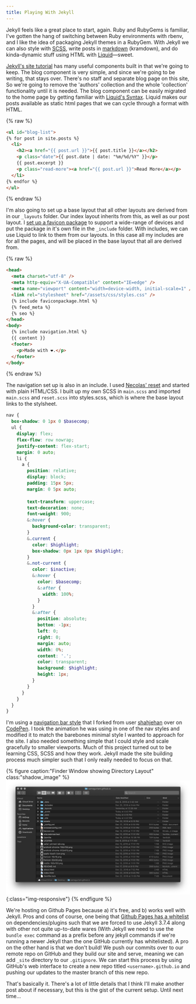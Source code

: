 ```yaml
---
title: Playing With Jekyll
---
```

Jekyll feels like a great place to start, again. Ruby and RubyGems is familiar, I've gotten the hang of switching between Ruby environments with rbenv, and I like the idea of packaging Jekyll themes in a RubyGem. With Jekyll we can also style with [SCSS](https://sass-lang.com), write posts in [markdown](https://kramdown.gettalong.org/syntax.html) (kramdown), and do kinda-dynamic stuff using HTML with [Liquid](https://shopify.github.io/liquid/)—sweet.

[Jekyll's site tutorial](https://jekyllrb.com/docs/step-by-step/01-setup/) has many useful components built in that we're going to keep. The blog component is very simple, and since we're going to be writing, that stays over. There's no staff and separate blog page on this site, So we're going to remove the 'authors' collection and the whole 'collection' functionality until it is needed. The blog component can be easily migrated to the home page by getting familiar with [Liquid's Syntax](https://shopify.github.io/liquid/). Liquid makes our posts available as static html pages that we can cycle through a format with HTML.

{% raw %}

```html
<ul id="blog-list">
{% for post in site.posts %}
  <li>
    <h2><a href="{{ post.url }}">{{ post.title }}</a></h2>
    <p class="date">{{ post.date | date: "%m/%d/%Y" }}</p>
    {{ post.excerpt }}
    <p class="read-more"><a href="{{ post.url }}">Read More</a></p>
  </li>
{% endfor %}
</ul>
```

{% endraw %}

I'm also going to set up a base layout that all other layouts are derived from in our `_layouts` folder. Our index layout inherits from this, as well as our post layout. I [set up a favicon package](https://realfavicongenerator.net) to support a wide-range of devices and put the package in it's own file in the `_include` folder. With includes, we can use Liquid to link to them from our layouts. In this case all my includes are for all the pages, and will be placed in the base layout that all are derived from.

{% raw %}

```html
<head>
  <meta charset="utf-8" />
  <meta http-equiv="X-UA-Compatible" content="IE=edge" />
  <meta name="viewport" content="width=device-width, initial-scale=1" />
  <link rel="stylesheet" href="/assets/css/styles.css" />
  {% include faviconpackage.html %}
  {% feed_meta %}
  {% seo %}
</head>
<body>
  {% include navigation.html %}
  {{ content }}
  <footer>
    <p>Made with ❤️.</p>
  </footer>
</body>
```

{% endraw %}

The navigation set up is also in an include. I used [Necolas' reset](https://github.com/necolas/normalize.css/) and started with plain HTML/CSS. I built up my own SCSS in `main.scss` and imported `main.scss` and `reset.scss` into styles.scss, which is where the base layout links to the stylsheet.

```scss
nav {
  box-shadow: 0 1px 0 $basecomp;
  ul {
    display: flex;
    flex-flow: row nowrap;
    justify-content: flex-start;
    margin: 0 auto;
    li {
      a {
        position: relative;
        display: block;
        padding: 15px 5px;
        margin: 0 5px auto;

        text-transform: uppercase;
        text-decoration: none;
        font-weight: 900;
        &:hover {
          background-color: transparent;
        }
        &.current {
          color: $highlight;
          box-shadow: 0px 1px 0px $highlight;
        }
        &.not-current {
          color: $inactive;
          &:hover {
            color: $basecomp;
            &:after {
              width: 100%;
            }
          }
          &:after {
            position: absolute;
            bottom: -1px;
            left: 0;
            right: 0;
            margin: auto;
            width: 0%;
            content: '.';
            color: transparent;
            background: $highlight;
            height: 1px;
          }
        }
      }
    }
  }
}
```

I'm using a [navigation bar style](https://codepen.io/samagurtam/pen/oQOwOv) that I forked from user [shahjehan](https://codepen.io/shahjehan/pen/BzLKRm) over on [CodePen](https://codepen.io/shahjehan/). I took the animation he was using in one of the nav styles and modified it to match the barebones minimal style I wanted to approach for the site. I also needed something simple that I could style and scale gracefully to smaller viewports. Much of this project turned out to be learning CSS, SCSS and how they work. Jekyll made the site building process much simpler such that I only really needed to focus on that.

{% figure caption:"Finder Window showing Directory Layout" class:"shadow_image" %}
![DirectoryLayout](/assets/img/DirectoryLayout.png){:class="img-responsive"}
{% endfigure %}

We're hosting on Github Pages because a) it's free, and b) works well with Jekyll. Pros and cons of course, one being that [Github Pages has a whitelist](https://pages.github.com/versions/) on dependencies/plugins such that we are forced to use Jekyll 3.7.4 along with other not quite up-to-date wares (With Jekyll we need to use the `bundle exec` command as a prefix before any jekyll commands if we're running a newer Jekyll than the one GitHub currently has whitelisted). A pro on the other hand is that we don't build! We push our commits over to our remote repo on GitHub and they build our site and serve, meaning we can add `_site` directory to our `.gitignore`. We can start this process by using GitHub's web interface to create a new repo titled `<username>.github.io` and pushing our updates to the master branch of this new repo.

That's basically it. There's a lot of little details that I think I'll make another post about if necessary, but this is the gist of the current setup. Until next time...